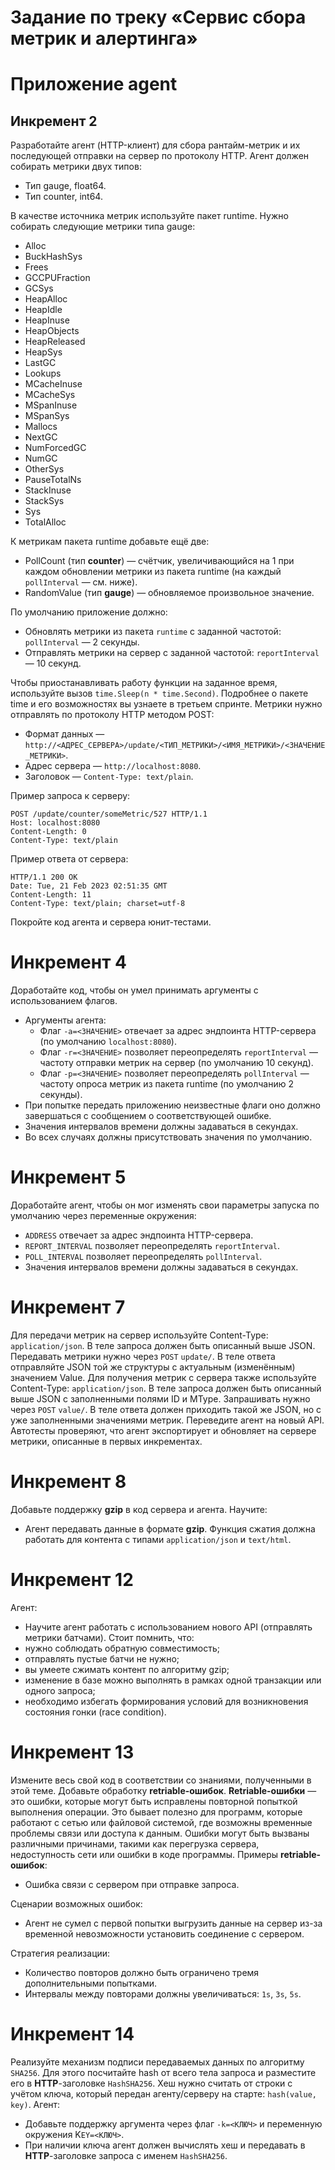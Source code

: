 # Задание по треку «Сервис сбора метрик и алертинга»
# Приложение **agent**
## Инкремент 2
Разработайте агент (HTTP-клиент) для сбора рантайм-метрик и их последующей отправки на сервер по протоколу HTTP.
Агент должен собирать метрики двух типов:
- Тип gauge, float64.
- Тип counter, int64.

В качестве источника метрик используйте пакет runtime.
Нужно собирать следующие метрики типа gauge:
- Alloc
- BuckHashSys
- Frees
- GCCPUFraction
- GCSys
- HeapAlloc
- HeapIdle
- HeapInuse
- HeapObjects
- HeapReleased
- HeapSys
- LastGC
- Lookups
- MCacheInuse
- MCacheSys
- MSpanInuse
- MSpanSys
- Mallocs
- NextGC
- NumForcedGC
- NumGC
- OtherSys
- PauseTotalNs
- StackInuse
- StackSys
- Sys
- TotalAlloc

К метрикам пакета runtime добавьте ещё две:
- PollCount (тип **counter**) — счётчик, увеличивающийся на 1 при каждом обновлении метрики из пакета runtime (на каждый `pollInterval` — см. ниже).
- RandomValue (тип **gauge**) — обновляемое произвольное значение.

По умолчанию приложение должно:
- Обновлять метрики из пакета `runtime` с заданной частотой: `pollInterval` — 2 секунды.
- Отправлять метрики на сервер с заданной частотой: `reportInterval` — 10 секунд.

Чтобы приостанавливать работу функции на заданное время, используйте вызов `time.Sleep(n * time.Second)`. Подробнее о пакете time и его возможностях вы узнаете в третьем спринте.
Метрики нужно отправлять по протоколу HTTP методом POST:
- Формат данных — `http://<АДРЕС_СЕРВЕРА>/update/<ТИП_МЕТРИКИ>/<ИМЯ_МЕТРИКИ>/<ЗНАЧЕНИЕ_МЕТРИКИ>`.
- Адрес сервера — `http://localhost:8080`.
- Заголовок — `Content-Type: text/plain`.

Пример запроса к серверу:
```
POST /update/counter/someMetric/527 HTTP/1.1
Host: localhost:8080
Content-Length: 0
Content-Type: text/plain
```
Пример ответа от сервера:
```
HTTP/1.1 200 OK
Date: Tue, 21 Feb 2023 02:51:35 GMT
Content-Length: 11
Content-Type: text/plain; charset=utf-8
```

Покройте код агента и сервера юнит-тестами.

# Инкремент 4
Доработайте код, чтобы он умел принимать аргументы с использованием флагов.
- Аргументы агента:
  - Флаг `-a=<ЗНАЧЕНИЕ>` отвечает за адрес эндпоинта HTTP-сервера (по умолчанию `localhost:8080`).
  - Флаг `-r=<ЗНАЧЕНИЕ>` позволяет переопределять `reportInterval` — частоту отправки метрик на сервер (по умолчанию 10 секунд).
  - Флаг `-p=<ЗНАЧЕНИЕ>` позволяет переопределять `pollInterval` — частоту опроса метрик из пакета runtime (по умолчанию 2 секунды).
- При попытке передать приложению неизвестные флаги оно должно завершаться с сообщением о соответствующей ошибке.
- Значения интервалов времени должны задаваться в секундах.
- Во всех случаях должны присутствовать значения по умолчанию.

# Инкремент 5
Доработайте агент, чтобы он мог изменять свои параметры запуска по умолчанию через переменные окружения:
- `ADDRESS` отвечает за адрес эндпоинта HTTP-сервера.
- `REPORT_INTERVAL` позволяет переопределять `reportInterval`.
- `POLL_INTERVAL` позволяет переопределять `pollInterval`.
- Значения интервалов времени должны задаваться в секундах.

# Инкремент 7
Для передачи метрик на сервер используйте Content-Type: `application/json`. В теле запроса должен быть описанный выше JSON. Передавать метрики нужно через `POST` `update/`. В теле ответа отправляйте JSON той же структуры с актуальным (изменённым) значением Value. 
Для получения метрик с сервера также используйте Content-Type: `application/json`. В теле запроса должен быть описанный выше JSON с заполненными полями ID и MType. Запрашивать нужно через `POST` `value/`. В теле ответа должен приходить такой же JSON, но с уже заполненными значениями метрик. 
Переведите агент на новый API.
Автотесты проверяют, что агент экспортирует и обновляет на сервере метрики, описанные в первых инкрементах.

# Инкремент 8
Добавьте поддержку **gzip** в код сервера и агента. Научите:
- Агент передавать данные в формате **gzip**.
Функция сжатия должна работать для контента с типами `application/json` и `text/html`.

# Инкремент 12
Агент:
- Научите агент работать с использованием нового API (отправлять метрики батчами).
Стоит помнить, что:
- нужно соблюдать обратную совместимость;
- отправлять пустые батчи не нужно;
- вы умеете сжимать контент по алгоритму gzip;
- изменение в базе можно выполнять в рамках одной транзакции или одного запроса;
- необходимо избегать формирования условий для возникновения состояния гонки (race condition).

# Инкремент 13
Измените весь свой код в соответствии со знаниями, полученными в этой теме. Добавьте обработку **retriable-ошибок**.
**Retriable-ошибки** — это ошибки, которые могут быть исправлены повторной попыткой выполнения операции. Это бывает полезно для программ, которые работают с сетью или файловой системой, где возможны временные проблемы связи или доступа к данным. Ошибки могут быть вызваны различными причинами, такими как перегрузка сервера, недоступность сети или ошибки в коде программы.
Примеры **retriable-ошибок**:
- Ошибка связи с сервером при отправке запроса.

Сценарии возможных ошибок:
- Агент не сумел с первой попытки выгрузить данные на сервер из-за временной невозможности установить соединение с сервером.

Стратегия реализации:
- Количество повторов должно быть ограничено тремя дополнительными попытками.
- Интервалы между повторами должны увеличиваться: `1s`, `3s`, `5s`.

# Инкремент 14
Реализуйте механизм подписи передаваемых данных по алгоритму `SHA256`. Для этого посчитайте hash от всего тела запроса и разместите его в **HTTP**-заголовке `HashSHA256`.
Хеш нужно считать от строки с учётом ключа, который передан агенту/серверу на старте: `hash(value, key)`.
Агент:
- Добавьте поддержку аргумента через флаг `-k=<КЛЮЧ>` и переменную окружения K`EY=<КЛЮЧ>`.
- При наличии ключа агент должен вычислять хеш и передавать в **HTTP**-заголовке запроса с именем `HashSHA256`.
